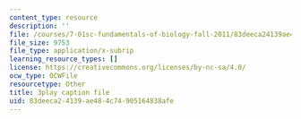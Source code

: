 ```yaml
---
content_type: resource
description: ''
file: /courses/7-01sc-fundamentals-of-biology-fall-2011/83deeca24139ae484c74905164838afe_tMr9XH64rtM.srt
file_size: 9753
file_type: application/x-subrip
learning_resource_types: []
license: https://creativecommons.org/licenses/by-nc-sa/4.0/
ocw_type: OCWFile
resourcetype: Other
title: 3play caption file
uid: 83deeca2-4139-ae48-4c74-905164838afe
---
```


